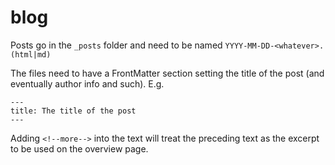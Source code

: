 # blog

Posts go in the `_posts` folder and need to be named `YYYY-MM-DD-<whatever>.(html|md)`

The files need to have a FrontMatter section setting the title of the post (and eventually author info and such).
E.g.

```
---
title: The title of the post
---
```

Adding `<!--more-->` into the text will treat the preceding text as the excerpt to be used on the overview page.
